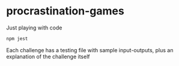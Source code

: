 # procrastination-games

Just playing with code

```bash
npm jest
```

Each challenge has a testing file with sample input-outputs, plus an explanation of the challenge itself